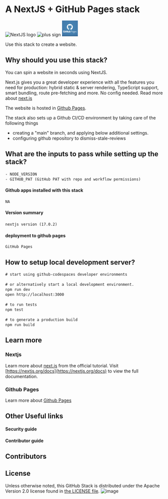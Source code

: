 # A NextJS + GitHub Pages stack 

<img src="https://upload.wikimedia.org/wikipedia/commons/8/8e/Nextjs-logo.svg" alt="NextJS logo" width="100" height ="50"/>   <img src="https://upload.wikimedia.org/wikipedia/commons/3/30/OCR-A_char_Plus_Sign.svg" alt="plus sign" width="40" height ="50"/>   <img src="https://raw.githubusercontent.com/github/explore/80688e429a7d4ef2fca1e82350fe8e3517d3494d/collections/github-pages-examples/github-pages-examples.png" alt="GitHub Pages logo" width="50" height ="50" />

Use this stack to create a website.

## Why should you use this stack?
You can spin a website in seconds using NextJS.

Next.js gives you a great developer experience with all the features you need for production: hybrid static & server rendering, TypeScript support, smart bundling, route pre-fetching and more. No config needed. Read more about [next.js](https://nextjs.org/learn)

The website is hosted in [Github Pages](https://pages.github.com/). 

The stack also sets up a Github CI/CD environment by taking care of the following things
- creating a "main" branch, and applying below additional settings.
- configuring github repository to dismiss-stale-reviews


## What are the inputs to pass while setting up the stack?
```
- NODE_VERSION
- GITHUB_PAT (GitHub PAT with repo and workflow permissions)
```

#### Github apps installed with this stack
```
NA
```

#### Version summary
```nextjs version (17.0.2)```

#### deployment to github pages
```
GitHub Pages
```

## How to setup local development server?
```
# start using github-codespaces developer environments 

# or alternatively start a local development environment.
npm run dev
open http://localhost:3000 

# to run tests
npm test

# to generate a production build
npm run build
```

## Learn more 

### Nextjs
Learn more about [next.js](https://nextjs.org/learn) from the official tutorial.
Visit [https://nextjs.org/docs](https://nextjs.org/docs) to view the full documentation.

### Github Pages
Learn more about [Github Pages](https://pages.github.com/)

## Other Useful links

#### Security guide

#### Contributor guide

## Contributors 


## License
Unless otherwise noted, this GitHub Stack is distributed under the Apache Version 2.0 license found in [the LICENSE file](./LICENSE).
![image](https://user-images.githubusercontent.com/54933897/154533509-9a40a8b8-fad5-428a-b80b-07b99d86dc49.png)

